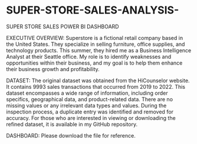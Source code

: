 # SUPER-STORE-SALES-ANALYSIS-
SUPER STORE SALES POWER BI DASHBOARD

EXECUTIVE OVERVIEW:
Superstore is a fictional retail company based in the United States. They specialize in selling furniture, office supplies, and technology products. This summer, they hired me as a Business Intelligence Analyst at their Seattle office. My role is to identify weaknesses and opportunities within their business, and my goal is to help them enhance their business growth and profitability.

DATASET:
The original dataset was obtained from the HiCounselor website. It contains 9993 sales transactions that occurred from 2019 to 2022. This dataset encompasses a wide range of information, including order specifics, geographical data, and product-related data. There are no missing values or any irrelevant data types and values. During the inspection process, a duplicate entry was identified and removed for accuracy. For those who are interested in viewing or downloading the refined dataset, it is available in my GitHub repository.

DASHBOARD:
Please download the file for reference. 



